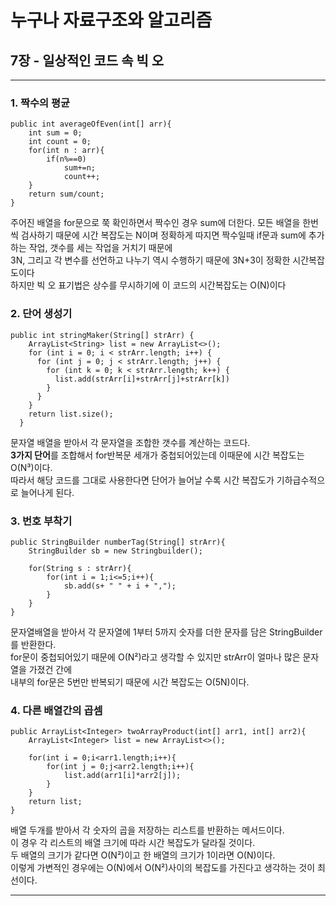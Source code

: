 # 누구나 자료구조와 알고리즘

## 7장 - 일상적인 코드 속 빅 오
---
### 1. 짝수의 평균

```
public int averageOfEven(int[] arr){
    int sum = 0;
    int count = 0;
    for(int n : arr){
        if(n%==0)
            sum+=n;
            count++;
    }
    return sum/count;
}
```
주어진 배열을 for문으로 쭉 확인하면서 짝수인 경우 sum에 더한다.
모든 배열을 한번씩 검사하기 때문에 시간 복잡도는 N이며 정확하게 따지면 짝수일때 if문과 sum에 추가하는 작업, 갯수를 세는 작업을 거치기 때문에  
3N, 그리고 각 변수를 선언하고 나누기 역시 수행하기 때문에 3N+3이 정확한 시간복잡도이다  
하지만 빅 오 표기법은 상수를 무시하기에 이 코드의 시간복잡도는 O(N)이다

### 2. 단어 생성기

```
public int stringMaker(String[] strArr) {
    ArrayList<String> list = new ArrayList<>();
    for (int i = 0; i < strArr.length; i++) {
      for (int j = 0; j < strArr.length; j++) {
        for (int k = 0; k < strArr.length; k++) {
          list.add(strArr[i]+strArr[j]+strArr[k])
        }
      }
    }
    return list.size();
  }
```
문자열 배열을 받아서 각 문자열을 조합한 갯수를 계산하는 코드다.  
**3가지 단어**를 조합해서 for반복문 세개가 중첩되어있는데 이때문에 시간 복잡도는 O(N³)이다.  
따라서 해당 코드를 그대로 사용한다면 단어가 늘어날 수록 시간 복잡도가 기하급수적으로 늘어나게 된다.

### 3. 번호 부착기

```
public StringBuilder numberTag(String[] strArr){
    StringBuilder sb = new Stringbuilder();
    
    for(String s : strArr){
        for(int i = 1;i<=5;i++){
            sb.add(s+ " " + i + ",");
        }
    }
}
```
문자열배열을 받아서 각 문자열에 1부터 5까지 숫자를 더한 문자를 담은 StringBuilder를 반환한다.  
for문이 중첩되어있기 때문에 O(N²)라고 생각할 수 있지만 strArr이 얼마나 많은 문자열을 가졌건 간에  
내부의 for문은 5번만 반복되기 때문에 시간 복잡도는 O(5N)이다.

### 4. 다른 배열간의 곱셈

```
public ArrayList<Integer> twoArrayProduct(int[] arr1, int[] arr2){
    ArrayList<Integer> list = new ArrayList<>();

    for(int i = 0;i<arr1.length;i++){
        for(int j = 0;j<arr2.length;i++){
            list.add(arr1[i]*arr2[j]);
        }
    }
    return list;
}
```
배열 두개를 받아서 각 숫자의 곱을 저장하는 리스트를 반환하는 메서드이다.  
이 경우 각 리스트의 배열 크기에 따라 시간 복잡도가 달라질 것이다.  
두 배열의 크기가 같다면 O(N²)이고 한 배열의 크기가 1이라면 O(N)이다.  
이렇게 가변적인 경우에는 O(N)에서 O(N²)사이의 복잡도를 가진다고 생각하는 것이 최선이다. 

---
